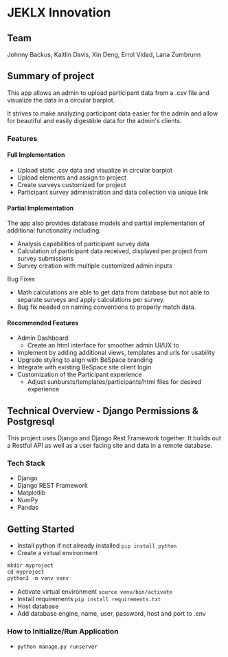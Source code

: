 # JEKLX Innovation

## Team

Johnny Backus, Kaitlin Davis, Xin Deng, Errol Vidad, Lana Zumbrunn

## Summary of project

This app allows an admin to upload participant data from a .csv file and visualize the data in a circular barplot.

It strives to make analyzing participant data easier for the admin and allow for beautiful and easily digestible data for the admin's clients.

### Features

#### Full Implementation

* Upload static .csv data and visualize in circular barplot
* Upload elements and assign to project
* Create surveys customized for project
* Participant survey administration and data collection via unique link

#### Partial Implementation

The app also provides database models and partial implementation of additional functionality including:

* Analysis capabilities of participant survey data
* Calculation of participant data received, displayed per project from survey submissions
* Survey creation with multiple customized admin inputs

Bug Fixes
* Math calculations are able to get data from database but not able to separate surveys and apply calculations per survey.
* Bug fix needed on naming conventions to properly match data.

#### Recommended Features

* Admin Dashboard
    * Create an html interface for smoother admin UI/UX to
* Implement by adding additional views, templates and urls for usability
* Upgrade styling to align with BeSpace branding
* Integrate with existing BeSpace site client login
* Customization of the Participant experience
    * Adjust sunbursts/templates/participants/html files for desired experience


## Technical Overview - Django Permissions & Postgresql

This project uses Django and Django Rest Framework together. It builds out a Restful API as well as a user facing site and data in a remote database.

### Tech Stack

* Django
* Django REST Framework
* Matplotlib
* NumPy
* Pandas

## Getting Started

* Install python if not already installed `pip install python`
* Create a virtual environment

``` python
mkdir myproject
cd myproject
python3 -m venv venv
```

* Activate virtual environment `source venv/bin/activate`
* Install requirements `pip install requirements.txt`
* Host database
* Add database engine, name, user, password, host and port to .env

### How to Initialize/Run Application

* `python manage.py runserver`

